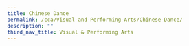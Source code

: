 ```yaml
---
title: Chinese Dance
permalink: /cca/Visual-and-Performing-Arts/Chinese-Dance/
description: ""
third_nav_title: Visual & Performing Arts
---
```

